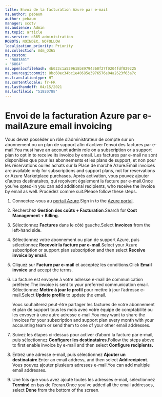 ```yaml
---
title: Envoi de la facturation Azure par e-mail
ms.author: pebaum
author: pebaum
manager: scotv
ms.audience: Admin
ms.topic: article
ms.service: o365-administration
ROBOTS: NOINDEX, NOFOLLOW
localization_priority: Priority
ms.collection: Adm_O365
ms.custom:
- "9003801"
- "6864"
ms.openlocfilehash: 4b023c1a529618b89794360f27f0204fdf029225
ms.sourcegitcommit: 8bc60ec34bc1e40685e3976576e04a2623f63a7c
ms.translationtype: HT
ms.contentlocale: fr-FR
ms.lasthandoff: 04/15/2021
ms.locfileid: "51820788"
---
```

# <a name="azure-email-invoicing"></a><span data-ttu-id="5dbe9-102">Envoi de la facturation Azure par e-mail</span><span class="sxs-lookup"><span data-stu-id="5dbe9-102">Azure email invoicing</span></span>

<span data-ttu-id="5dbe9-103">Vous devez posséder un rôle d’administrateur de compte sur un abonnement ou un plan de support afin d’activer l’envoi des factures par e-mail.</span><span class="sxs-lookup"><span data-stu-id="5dbe9-103">You must have an account admin role on a subscription or a support plan to opt in to receive its invoice by email.</span></span> <span data-ttu-id="5dbe9-104">Les factures par e-mail ne sont disponibles que pour les abonnements et les plans de support, et non pour les réservations ou les achats sur la Place de marché Azure.</span><span class="sxs-lookup"><span data-stu-id="5dbe9-104">Email invoices are available only for subscriptions and support plans, not for reservations or Azure Marketplace purchases.</span></span> <span data-ttu-id="5dbe9-105">Après activation, vous pouvez ajouter d’autres destinataires, qui reçoivent également la facture par e-mail.</span><span class="sxs-lookup"><span data-stu-id="5dbe9-105">Once you've opted-in you can add additional recipients, who receive the invoice by email as well.</span></span> <span data-ttu-id="5dbe9-106">Procédez comme suit.</span><span class="sxs-lookup"><span data-stu-id="5dbe9-106">Please follow these steps.</span></span>

1. <span data-ttu-id="5dbe9-107">Connectez-vous au [portail Azure](https://portal.azure.com/).</span><span class="sxs-lookup"><span data-stu-id="5dbe9-107">Sign in to the [Azure portal](https://portal.azure.com/).</span></span>
2. <span data-ttu-id="5dbe9-108">Recherchez **Gestion des coûts + Facturation**.</span><span class="sxs-lookup"><span data-stu-id="5dbe9-108">Search for **Cost Management + Billing**.</span></span>
3. <span data-ttu-id="5dbe9-109">Sélectionnez **Factures** dans le côté gauche.</span><span class="sxs-lookup"><span data-stu-id="5dbe9-109">Select **Invoices** from the left-hand side.</span></span>
4. <span data-ttu-id="5dbe9-110">Sélectionnez votre abonnement ou plan de support Azure, puis sélectionnez **Recevoir la facture par e-mail**.</span><span class="sxs-lookup"><span data-stu-id="5dbe9-110">Select your Azure subscription or support plan subscription and then select **Receive invoice by email**.</span></span>
5. <span data-ttu-id="5dbe9-111">Cliquez sur **Facture par e-mail** et acceptez les conditions.</span><span class="sxs-lookup"><span data-stu-id="5dbe9-111">Click **Email invoice** and accept the terms.</span></span>
6. <span data-ttu-id="5dbe9-112">La facture est envoyée à votre adresse e-mail de communication préférée.</span><span class="sxs-lookup"><span data-stu-id="5dbe9-112">The invoice is sent to your preferred communication email.</span></span> <span data-ttu-id="5dbe9-113">Sélectionnez **Mettre à jour le profil** pour mettre à jour l’adresse e-mail.</span><span class="sxs-lookup"><span data-stu-id="5dbe9-113">Select **Update profile** to update the email.</span></span>  

    <span data-ttu-id="5dbe9-114">Vous souhaiterez peut-être partager les factures de votre abonnement et plan de support tous les mois avec votre équipe de comptabilité ou les envoyer à une autre adresse e-mail.</span><span class="sxs-lookup"><span data-stu-id="5dbe9-114">You may want to share the invoices for your subscription and support plan every month with your accounting team or send them to one of your other email addresses.</span></span>  

7. <span data-ttu-id="5dbe9-115">Suivez les étapes ci-dessus pour activer d’abord la facture par e-mail, puis sélectionnez **Configurer les destinataires**.</span><span class="sxs-lookup"><span data-stu-id="5dbe9-115">Follow the steps above to first enable invoice by e-mail and then select  **Configure recipients.**</span></span>
8. <span data-ttu-id="5dbe9-116">Entrez une adresse e-mail, puis sélectionnez **Ajouter un destinataire**.</span><span class="sxs-lookup"><span data-stu-id="5dbe9-116">Enter an email address, and then select **Add recipient**.</span></span> <span data-ttu-id="5dbe9-117">Vous pouvez ajouter plusieurs adresses e-mail.</span><span class="sxs-lookup"><span data-stu-id="5dbe9-117">You can add multiple email addresses.</span></span>
9. <span data-ttu-id="5dbe9-118">Une fois que vous avez ajouté toutes les adresses e-mail, sélectionnez **Terminé** en bas de l’écran.</span><span class="sxs-lookup"><span data-stu-id="5dbe9-118">Once you've added all the email addresses, select **Done** from the bottom of the screen.</span></span>
